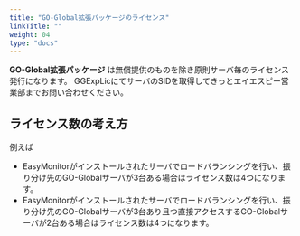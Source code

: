 ```yaml
---
title: "GO-Global拡張パッケージのライセンス"
linkTitle: ""
weight: 04
type: "docs"
---
```

 **GO-Global拡張パッケージ** は無償提供のものを除き原則サーバ毎のライセンス発行になります。
GGExpLicにてサーバのSIDを取得してきっとエイエスピー営業部までお問い合わせください。

## ライセンス数の考え方

例えば
- EasyMonitorがインストールされたサーバでロードバランシングを行い、振り分け先のGO-Globalサーバが3台ある場合はライセンス数は4つになります。
- EasyMonitorがインストールされたサーバでロードバランシングを行い、振り分け先のGO-Globalサーバが3台あり且つ直接アクセスするGO-Globalサーバが2台ある場合はライセンス数は4つになります。